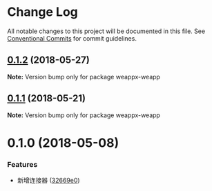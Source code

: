 # Change Log

All notable changes to this project will be documented in this file.
See [Conventional Commits](https://conventionalcommits.org) for commit guidelines.

<a name="0.1.2"></a>
## [0.1.2](https://github.com/tolerance-go/wepyx/compare/weappx-weapp@0.1.1...weappx-weapp@0.1.2) (2018-05-27)




**Note:** Version bump only for package weappx-weapp

<a name="0.1.1"></a>
## [0.1.1](https://github.com/tolerance-go/wepyx/compare/weappx-weapp@0.1.0...weappx-weapp@0.1.1) (2018-05-21)




**Note:** Version bump only for package weappx-weapp

<a name="0.1.0"></a>
# 0.1.0 (2018-05-08)


### Features

* 新增连接器 ([32669e0](https://github.com/tolerance-go/wepyx/commit/32669e0))
